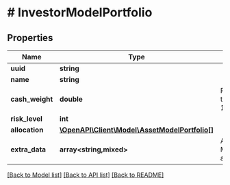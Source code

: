 # # InvestorModelPortfolio

## Properties

Name | Type | Description | Notes
------------ | ------------- | ------------- | -------------
**uuid** | **string** |  | [readonly]
**name** | **string** |  | [readonly]
**cash_weight** | **double** | Percentage on the interval 0-1. | [readonly]
**risk_level** | **int** |  | [readonly]
**allocation** | [**\OpenAPI\Client\Model\AssetModelPortfolio[]**](AssetModelPortfolio.md) |  | [readonly]
**extra_data** | **array<string,mixed>** | Additional ModelPortfolio attributes | [readonly]

[[Back to Model list]](../../README.md#models) [[Back to API list]](../../README.md#endpoints) [[Back to README]](../../README.md)
